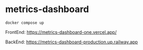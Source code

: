 # metrics-dashboard

```
docker compose up
```

FrontEnd: https://metrics-dashboard-one.vercel.app/

BackEnd: https://metrics-dashboard-production.up.railway.app

